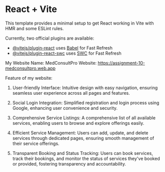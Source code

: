# React + Vite

This template provides a minimal setup to get React working in Vite with HMR and some ESLint rules.

Currently, two official plugins are available:

- [@vitejs/plugin-react](https://github.com/vitejs/vite-plugin-react/blob/main/packages/plugin-react/README.md) uses [Babel](https://babeljs.io/) for Fast Refresh
- [@vitejs/plugin-react-swc](https://github.com/vitejs/vite-plugin-react-swc) uses [SWC](https://swc.rs/) for Fast Refresh

My Website Name: MedConsultPro
Website: https://assignment-10-medconsultpro.web.app

Feature of my website:

1. User-friendly Interface: Intuitive design with easy navigation, ensuring seamless user experience across all pages and features.

2. Social Login Integration: Simplified registration and login process using Google, enhancing user convenience and security.

3. Comprehensive Service Listings: A comprehensive list of all available services, enabling users to browse and explore offerings easily.

4. Efficient Service Management: Users can add, update, and delete services through dedicated pages, ensuring smooth management of their service offerings.

5. Transparent Booking and Status Tracking: Users can book services, track their bookings, and monitor the status of services they've booked or provided, fostering transparency and accountability.

